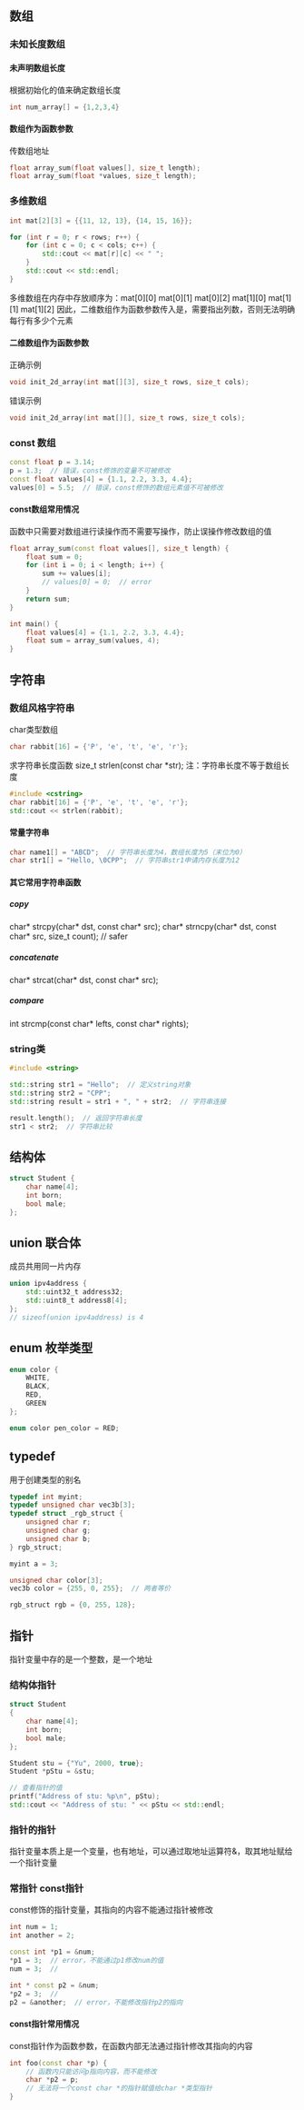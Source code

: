 
## 数组
### 未知长度数组

#### 未声明数组长度
根据初始化的值来确定数组长度
```cpp
int num_array[] = {1,2,3,4}
```

#### 数组作为函数参数
传数组地址
```cpp
float array_sum(float values[], size_t length);
float array_sum(float *values, size_t length);
```

### 多维数组

```cpp
int mat[2][3] = {{11, 12, 13}, {14, 15, 16}};

for (int r = 0; r < rows; r++) {
    for (int c = 0; c < cols; c++) {
        std::cout << mat[r][c] << " ";
    }
    std::cout << std::endl;
}
```
多维数组在内存中存放顺序为：mat[0][0] mat[0][1] mat[0][2] mat[1][0] mat[1][1] mat[1][2]
因此，二维数组作为函数参数传入是，需要指出列数，否则无法明确每行有多少个元素

#### 二维数组作为函数参数
正确示例
```cpp
void init_2d_array(int mat[][3], size_t rows, size_t cols);
```

错误示例
```cpp
void init_2d_array(int mat[][], size_t rows, size_t cols);
```

### const 数组
```cpp
const float p = 3.14;
p = 1.3;  // 错误，const修饰的变量不可被修改
const float values[4] = {1.1, 2.2, 3.3, 4.4};
values[0] = 5.5;  // 错误，const修饰的数组元素值不可被修改
```

#### const数组常用情况
函数中只需要对数组进行读操作而不需要写操作，防止误操作修改数组的值
```cpp
float array_sum(const float values[], size_t length) {
    float sum = 0;
    for (int i = 0; i < length; i++) {
        sum += values[i];
        // values[0] = 0;  // error
    }
    return sum;
}

int main() {
    float values[4] = {1.1, 2.2, 3.3, 4.4};
    float sum = array_sum(values, 4);
}
```

## 字符串
### 数组风格字符串
char类型数组
```cpp
char rabbit[16] = {'P', 'e', 't', 'e', 'r'};
```

求字符串长度函数
size_t strlen(const char *str);
注：字符串长度不等于数组长度
```cpp
#include <cstring>
char rabbit[16] = {'P', 'e', 't', 'e', 'r'};
std::cout << strlen(rabbit);
```

#### 常量字符串
```cpp
char name1[] = "ABCD";  // 字符串长度为4，数组长度为5（末位为0）
char str1[] = "Hello, \0CPP";  // 字符串str1申请内存长度为12

```

#### 其它常用字符串函数

##### copy
char* strcpy(char* dst, const char* src);
char* strncpy(char* dst, const char* src, size_t count);  // safer

##### concatenate
char* strcat(char* dst, const char* src);

##### compare
int strcmp(const char* lefts, const char* rights);


### string类
```cpp
#include <string>

std::string str1 = "Hello";  // 定义string对象
std::string str2 = "CPP";
std::string result = str1 + ", " + str2;  // 字符串连接

result.length();  // 返回字符串长度
str1 < str2;  // 字符串比较
```

## 结构体
```cpp
struct Student {
    char name[4];
    int born;
    bool male;
};
```

## union 联合体
成员共用同一片内存
```cpp
union ipv4address {
    std::uint32_t address32;
    std::uint8_t address8[4];
};
// sizeof(union ipv4address) is 4
```

## enum 枚举类型
```cpp
enum color {
    WHITE,
    BLACK,
    RED,
    GREEN
};

enum color pen_color = RED;
```

## typedef
用于创建类型的别名
```cpp
typedef int myint;
typedef unsigned char vec3b[3];
typedef struct _rgb_struct {
    unsigned char r;
    unsigned char g;
    unsigned char b;
} rgb_struct;

myint a = 3;

unsigned char color[3];
vec3b color = {255, 0, 255};  // 两者等价

rgb_struct rgb = {0, 255, 128};
```

## 指针
指针变量中存的是一个整数，是一个地址

### 结构体指针
```cpp
struct Student
{
    char name[4];
    int born;
    bool male;
};

Student stu = {"Yu", 2000, true};
Student *pStu = &stu;

// 查看指针的值
printf("Address of stu: %p\n", pStu);
std::cout << "Address of stu: " << pStu << std::endl;
```

### 指针的指针
指针变量本质上是一个变量，也有地址，可以通过取地址运算符&，取其地址赋给一个指针变量

### 常指针 const指针
const修饰的指针变量，其指向的内容不能通过指针被修改
```cpp
int num = 1;
int another = 2;

const int *p1 = &num;
*p1 = 3;  // error，不能通过p1修改num的值
num = 3;  // 

int * const p2 = &num;
*p2 = 3;  // 
p2 = &another;  // error，不能修改指针p2的指向
```

#### const指针常用情况
const指针作为函数参数，在函数内部无法通过指针修改其指向的内容
```cpp
int foo(const char *p) {
    // 函数内只能访问p指向内容，而不能修改
    char *p2 = p;
    // 无法将一个const char *的指针赋值给char *类型指针
}
```

